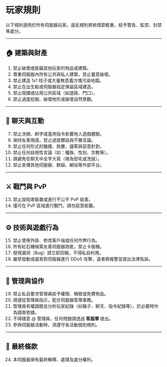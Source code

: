 # 玩家規則

以下規則適用於所有伺服器玩家。違反規則將依情節輕重，給予警告、監禁、封禁等處分。

---

## 🏠 建築與財產

1. 禁止破壞或偷竊其他玩家的物品或建築。
2. 尊重伺服器內所有公共與私人建築，禁止蓄意破壞。
3. 禁止建造 1x1 柱子或大量無意義方塊污染地圖。
4. 禁止在出生點或伺服器指定保留區域建造。
5. 禁止阻擋或佔用公共區域（如道路、門口）。
6. 禁止過度挖掘、破壞地形或破壞自然景觀。

---

## 💬 聊天與互動

7. 禁止洗頻、刷字或濫用指令影響他人遊戲體驗。
8. 保持友善用語，禁止過度髒話與不雅言論。
9. 禁止任何形式的騷擾、挑釁、謾罵與惡意針對。
10. 禁止任何歧視性言論（如：種族、性別、宗教等）。
11. 請避免在聊天中全字大寫（視為怒吼或洗版）。
12. 禁止宣傳其他伺服器、群組、網站等外部平台。

---

## ⚔️ 戰鬥與 PvP

13. 禁止設陷害裝置或進行不公平 PvP 殺害。
14. 僅可在 PvP 區域進行戰鬥，請勿惡意偷襲。

---

## ⚙️ 技術與遊戲行為

15. 禁止使用外掛、修改客戶端或任何作弊行為。
16. 所有紅石機械需友善伺服器效能，禁止卡服機。
17. 發現漏洞（Bug）請立即回報，不得私自利用。
18. 嚴禁發動或威脅對伺服器進行 DDoS 攻擊，違者將報警並提出法律告訴。

---

## 👮 管理與協作

19. 禁止私自要求管理員給予權限、稱號或免費物品。
20. 請遵從管理員指示，配合伺服器管理事務。
21. 管理員有權調閱並分析玩家紀錄（如箱子、聊天、指令紀錄等），於必要時作為調查依據。
22. 不得隨意 @ 管理員，任何問題請透過 **客服單** 提出。
23. 參與伺服器活動時，須遵守各活動個別規則。

---

## 📜 最終條款

24. 本伺服器保有最終解釋、處理及處分權利。


